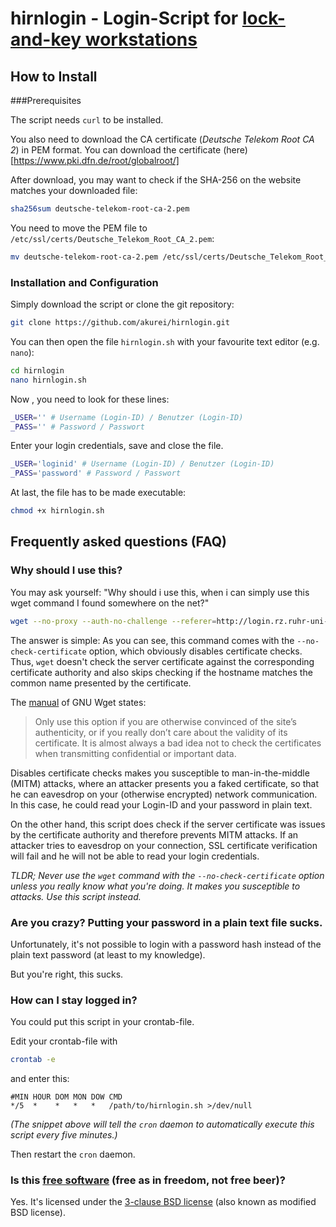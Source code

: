 hirnlogin - Login-Script for [lock-and-key workstations](http://www.rz.ruhr-uni-bochum.de/dienste/netze/hirnport.html#LockAndKey)
==================================================

How to Install
----------------------------

###Prerequisites

The script needs ```curl``` to be installed.

You also need to download the CA certificate (*Deutsche Telekom Root CA 2*) in PEM format. You can download the certificate (here)[https://www.pki.dfn.de/root/globalroot/]

After download, you may want to check if the SHA-256 on the website matches your downloaded file:
```bash
sha256sum deutsche-telekom-root-ca-2.pem
```

You need to move the PEM file to ```/etc/ssl/certs/Deutsche_Telekom_Root_CA_2.pem```:
```bash
mv deutsche-telekom-root-ca-2.pem /etc/ssl/certs/Deutsche_Telekom_Root_CA_2.pem
```

### Installation and Configuration

Simply download the script or clone the git repository:

```bash
git clone https://github.com/akurei/hirnlogin.git
```

You can then open the file ```hirnlogin.sh``` with your favourite text editor (e.g. ```nano```):
```bash
cd hirnlogin
nano hirnlogin.sh
```

Now , you need to look for these lines:
```bash
_USER='' # Username (Login-ID) / Benutzer (Login-ID)
_PASS='' # Password / Passwort
```

Enter your login credentials, save and close the file.
```bash
_USER='loginid' # Username (Login-ID) / Benutzer (Login-ID)
_PASS='password' # Password / Passwort
```

At last, the file has to be made executable:
```bash
chmod +x hirnlogin.sh
```


Frequently asked questions (FAQ)
--------------------------------------

### Why should I use this?

You may ask yourself: "Why should i use this, when i can simply use this wget command I found somewhere on the net?"

```bash
wget --no-proxy --auth-no-challenge --referer=http://login.rz.ruhr-uni-bochum.de/cgi-bin/start --secure-protocol=auto --no-check-certificate https://login.rz.ruhr-uni-bochum.de/cgi-bin/laklogin --post-data="loginid=LOGIN-ID&password=PASSWORT&action=Login" --delete-after
```

The answer is simple: As you can see, this command comes with the ```--no-check-certificate``` option, which obviously disables certificate checks. Thus, ```wget``` doesn't check the server certificate against the corresponding certificate authority and also skips checking if the hostname matches the common name presented by the certificate.

The [manual](http://www.gnu.org/software/wget/manual/html_node/HTTPS-_0028SSL_002fTLS_0029-Options.html) of GNU Wget states:
> Only use this option if you are otherwise convinced of the site’s authenticity, or if you really don’t care about the validity of its certificate. It is almost always a bad idea not to check the certificates when transmitting confidential or important data. 

Disables certificate checks makes you susceptible to man-in-the-middle (MITM) attacks, where an attacker presents you a faked certificate, so that he can eavesdrop on your (otherwise encrypted) network communication. In this case, he could read your Login-ID and your password in plain text.

On the other hand, this script does check if the server certificate was issues by the certificate authority and therefore prevents MITM attacks. If an attacker tries to eavesdrop on your connection, SSL certificate verification will fail and he will not be able to read your login credentials.

*TLDR; Never use the ```wget``` command with the ```--no-check-certificate``` option unless you really know what you're doing. It makes you susceptible to attacks. Use this script instead.*

### Are you crazy? Putting your password in a plain text file sucks.

Unfortunately, it's not possible to login with a password hash instead of the plain text password (at least to my knowledge).

But you're right, this sucks.

### How can I stay logged in?

You could put this script in your crontab-file.

Edit your crontab-file with
```bash
crontab -e
```
and enter this:

```cron
#MIN HOUR DOM MON DOW CMD
*/5  *    *   *   *   /path/to/hirnlogin.sh >/dev/null
```

*(The snippet above will tell the ```cron``` daemon to automatically execute this script every five minutes.)*

Then restart the ```cron``` daemon.

### Is this [free software](http://fsfe.org/about/basics/freesoftware.html) (free as in freedom, not free beer)?

Yes. It's licensed under the [3-clause BSD license](http://opensource.org/licenses/BSD-3-Clause) (also known as modified BSD license).
